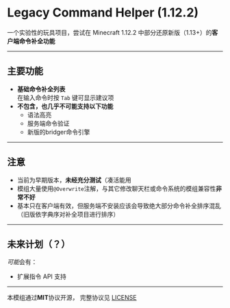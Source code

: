 # Legacy Command Helper (1.12.2)

一个实验性的玩具项目，尝试在 Minecraft 1.12.2 中部分还原新版（1.13+）的**客户端命令补全功能**

---

## 主要功能

- **基础命令补全列表**  
  在输入命令时按 `Tab` 键可显示建议项
- **不包含，也几乎不可能支持以下功能**
    - 语法高亮
    - 服务端命令验证
    - 新版的bridger命令引擎

------

## 注意

- 当前为早期版本，**未经充分测试**（凑活能用
- 模组大量使用`@Overwrite`注解，与其它修改聊天栏或命令系统的模组兼容性**非常不好**
- 基本只在客户端有效，但服务端不安装应该会导致绝大部分命令补全排序混乱（旧版依字典序对补全项目进行排序）

---

## 未来计划（？）

*可能*会有：
- 扩展指令 API 支持

---

本模组通过**MIT**协议开源， 完整协议见 [LICENSE](LICENSE)